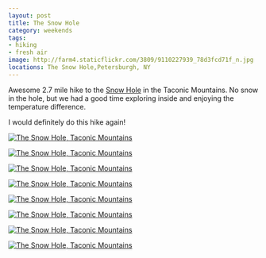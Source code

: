 ```yaml
---
layout: post
title: The Snow Hole
category: weekends
tags: 
- hiking
- fresh air
image: http://farm4.staticflickr.com/3809/9110227939_78d3fcd71f_n.jpg
locations: The Snow Hole,Petersburgh, NY
---
```


Awesome 2.7 mile hike to the [Snow Hole](http://www.taconichiking.com/snow-hole.php) in the Taconic Mountains. No snow in the hole, but we had a good time exploring inside and enjoying the temperature difference. 

I would definitely do this hike again!

<a href="http://www.flickr.com/photos/91218249@N05/9112439356/" title="The Snow Hole, Taconic Mountains by katydecorah, on Flickr"><img src="http://farm3.staticflickr.com/2847/9112439356_2b17f4c175_n.jpg" class="img-thirds" alt="The Snow Hole, Taconic Mountains"></a>

<a href="http://www.flickr.com/photos/91218249@N05/9123297196/" title="The Snow Hole, Taconic Mountains by katydecorah, on Flickr"><img src="http://farm4.staticflickr.com/3784/9123297196_d576487aff_n.jpg" class="img-thirds" alt="The Snow Hole, Taconic Mountains"></a>

<a href="http://www.flickr.com/photos/91218249@N05/9110227939/" title="The Snow Hole, Taconic Mountains by katydecorah, on Flickr"><img src="http://farm4.staticflickr.com/3809/9110227939_78d3fcd71f_n.jpg" class="img-thirds" alt="The Snow Hole, Taconic Mountains"></a>

<a href="http://www.flickr.com/photos/91218249@N05/9112447606/" title="The Snow Hole, Taconic Mountains by katydecorah, on Flickr"><img src="http://farm8.staticflickr.com/7318/9112447606_ee95631a58_n.jpg" class="img-thirds" alt="The Snow Hole, Taconic Mountains"></a>

<a href="http://www.flickr.com/photos/91218249@N05/9112445036/" title="The Snow Hole, Taconic Mountains by katydecorah, on Flickr"><img src="http://farm6.staticflickr.com/5529/9112445036_0553679a01_n.jpg" class="img-thirds" alt="The Snow Hole, Taconic Mountains"></a>

<a href="http://www.flickr.com/photos/91218249@N05/9110208737/" title="The Snow Hole, Taconic Mountains by katydecorah, on Flickr"><img src="http://farm8.staticflickr.com/7341/9110208737_1eac0093b2_n.jpg" class="img-thirds" alt="The Snow Hole, Taconic Mountains"></a>

<a href="http://www.flickr.com/photos/91218249@N05/9110207939/" title="The Snow Hole, Taconic Mountains by katydecorah, on Flickr"><img src="http://farm6.staticflickr.com/5340/9110207939_aa60f41ace_n.jpg" class="img-half" alt="The Snow Hole, Taconic Mountains"></a>

<a href="http://www.flickr.com/photos/91218249@N05/9112436516/" title="The Snow Hole, Taconic Mountains by katydecorah, on Flickr"><img src="http://farm4.staticflickr.com/3685/9112436516_f2884aa59c_n.jpg" class="img-half" alt="The Snow Hole, Taconic Mountains"></a>